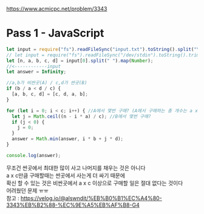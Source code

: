 https://www.acmicpc.net/problem/3343

# Pass 1 - JavaScript
~~~javascript
let input = require("fs").readFileSync("input.txt").toString().split("\n");
// let input = require("fs").readFileSync("/dev/stdin").toString().trim().split('\n');
let [n, a, b, c, d] = input[0].split(" ").map(Number);
//<------------input
let answer = Infinity;

//a,b가 비싼곳(A) / c,d가 싼곳(B)
if (b / a < d / c) {
  [a, b, c, d] = [c, d, a, b];
}

for (let i = 0; i < c; i++) { //A에서 몇번 구매? (A에서 구매하는 총 개수는 a x c 미만이 되어야함)
  let j = Math.ceil((n - i * a) / c); //B에서 몇번 구매?
  if (j < 0) {
    j = 0;
  }
  answer = Math.min(answer, i * b + j * d);
}

console.log(answer);

~~~

무조건 싼곳에서 최대한 많이 사고 나머지를 채우는 것은 아니다  
a x c만큼 구매할때는 싼곳에서 사는게 더 싸기 때문에   
확신 할 수 있는 것은 비싼곳에서 a x c 이상으로 구매할 일은 절대 없다는 것이다  
어려웠던 문제 ㅠㅠ  
참고 : https://velog.io/@alswndit/%EB%B0%B1%EC%A4%80-3343%EB%B2%88-%EC%9E%A5%EB%AF%B8-G4  
